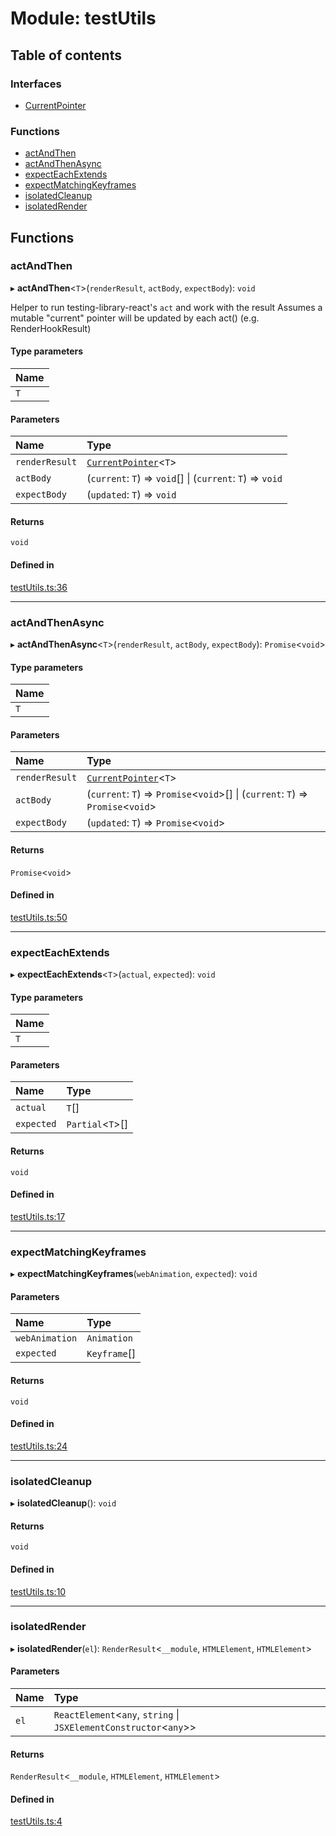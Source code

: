 # Module: testUtils

## Table of contents

### Interfaces

- [CurrentPointer](../wiki/testUtils.CurrentPointer)

### Functions

- [actAndThen](../wiki/testUtils#actandthen)
- [actAndThenAsync](../wiki/testUtils#actandthenasync)
- [expectEachExtends](../wiki/testUtils#expecteachextends)
- [expectMatchingKeyframes](../wiki/testUtils#expectmatchingkeyframes)
- [isolatedCleanup](../wiki/testUtils#isolatedcleanup)
- [isolatedRender](../wiki/testUtils#isolatedrender)

## Functions

### actAndThen

▸ **actAndThen**<`T`\>(`renderResult`, `actBody`, `expectBody`): `void`

Helper to run testing-library-react's `act` and work with the result
Assumes a mutable "current" pointer will be updated by each act() (e.g. RenderHookResult)

#### Type parameters

| Name |
| :------ |
| `T` |

#### Parameters

| Name | Type |
| :------ | :------ |
| `renderResult` | [`CurrentPointer`](../wiki/testUtils.CurrentPointer)<`T`\> |
| `actBody` | (`current`: `T`) => `void`[] \| (`current`: `T`) => `void` |
| `expectBody` | (`updated`: `T`) => `void` |

#### Returns

`void`

#### Defined in

[testUtils.ts:36](https://github.com/tristanjohnson849/react-controlled-animations/blob/5b3110c/src/testUtils.ts#L36)

___

### actAndThenAsync

▸ **actAndThenAsync**<`T`\>(`renderResult`, `actBody`, `expectBody`): `Promise`<`void`\>

#### Type parameters

| Name |
| :------ |
| `T` |

#### Parameters

| Name | Type |
| :------ | :------ |
| `renderResult` | [`CurrentPointer`](../wiki/testUtils.CurrentPointer)<`T`\> |
| `actBody` | (`current`: `T`) => `Promise`<`void`\>[] \| (`current`: `T`) => `Promise`<`void`\> |
| `expectBody` | (`updated`: `T`) => `Promise`<`void`\> |

#### Returns

`Promise`<`void`\>

#### Defined in

[testUtils.ts:50](https://github.com/tristanjohnson849/react-controlled-animations/blob/5b3110c/src/testUtils.ts#L50)

___

### expectEachExtends

▸ **expectEachExtends**<`T`\>(`actual`, `expected`): `void`

#### Type parameters

| Name |
| :------ |
| `T` |

#### Parameters

| Name | Type |
| :------ | :------ |
| `actual` | `T`[] |
| `expected` | `Partial`<`T`\>[] |

#### Returns

`void`

#### Defined in

[testUtils.ts:17](https://github.com/tristanjohnson849/react-controlled-animations/blob/5b3110c/src/testUtils.ts#L17)

___

### expectMatchingKeyframes

▸ **expectMatchingKeyframes**(`webAnimation`, `expected`): `void`

#### Parameters

| Name | Type |
| :------ | :------ |
| `webAnimation` | `Animation` |
| `expected` | `Keyframe`[] |

#### Returns

`void`

#### Defined in

[testUtils.ts:24](https://github.com/tristanjohnson849/react-controlled-animations/blob/5b3110c/src/testUtils.ts#L24)

___

### isolatedCleanup

▸ **isolatedCleanup**(): `void`

#### Returns

`void`

#### Defined in

[testUtils.ts:10](https://github.com/tristanjohnson849/react-controlled-animations/blob/5b3110c/src/testUtils.ts#L10)

___

### isolatedRender

▸ **isolatedRender**(`el`): `RenderResult`<`__module`, `HTMLElement`, `HTMLElement`\>

#### Parameters

| Name | Type |
| :------ | :------ |
| `el` | `ReactElement`<`any`, `string` \| `JSXElementConstructor`<`any`\>\> |

#### Returns

`RenderResult`<`__module`, `HTMLElement`, `HTMLElement`\>

#### Defined in

[testUtils.ts:4](https://github.com/tristanjohnson849/react-controlled-animations/blob/5b3110c/src/testUtils.ts#L4)
